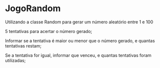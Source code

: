 # JogoRandom
Utilizando a classe Random para gerar um número aleatório entre 1 e 100

5 tentativas para acertar o número gerado;

Informar se a tentativa é maior ou menor que o número gerado, e quantas tentativas restam;

Se a tentativa for igual, informar que venceu, e quantas tentativas foram utilizadas;
